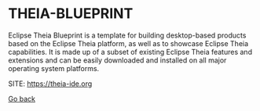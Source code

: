 # THEIA-BLUEPRINT
 
 Eclipse Theia Blueprint is a template for building desktop-based 
 products based on the Eclipse Theia platform, as well as to 
 showcase Eclipse Theia capabilities. 
 It is made up of a subset of existing Eclipse Theia features and 
 extensions and can be easily downloaded and installed on all 
 major operating system platforms.
 
 SITE: https://theia-ide.org

 [Go back](https://portable-linux-apps.github.io/apps.html)
